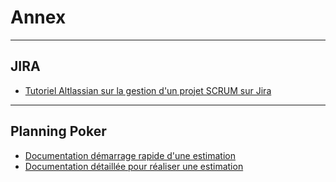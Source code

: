 # Annex

---

## JIRA

- [Tutoriel Altlassian sur la gestion d'un projet SCRUM sur Jira](https://www.atlassian.com/fr/agile/tutorials/how-to-do-scrum-with-jira-software)

---

## Planning Poker

- [Documentation démarrage rapide d'une estimation](https://appfire.atlassian.net/wiki/spaces/PP/pages/9568480/Quick+Start)
- [Documentation détaillée pour réaliser une estimation](https://appfire.atlassian.net/wiki/spaces/PP/pages/9568315/Game+details)